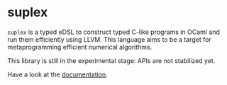 # suplex

`suplex` is a typed eDSL to construct typed C-like programs in OCaml and run them
efficiently using LLVM. This language aims to be a target for metaprogramming
efficient numerical algorithms.

This library is still in the experimental stage: APIs are not stabilized yet.

Have a look at the [documentation][doc-link].

[doc-link]: https://igarnier.github.io/suplex/
